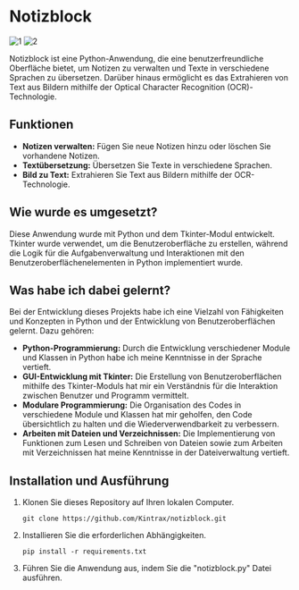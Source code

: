 # Notizblock
![1](https://github.com/Kintrax/notizblock/assets/144847405/5afb1388-8d1f-4022-8311-b0219a02757c)
![2](https://github.com/Kintrax/notizblock/assets/144847405/9ff21dd7-f040-4505-95a9-442854293a64)

Notizblock ist eine Python-Anwendung, die eine benutzerfreundliche Oberfläche bietet, um Notizen zu verwalten und Texte in verschiedene Sprachen zu übersetzen. Darüber hinaus ermöglicht es das Extrahieren von Text aus Bildern mithilfe der Optical Character Recognition (OCR)-Technologie.

## Funktionen

- **Notizen verwalten:** Fügen Sie neue Notizen hinzu oder löschen Sie vorhandene Notizen.
- **Textübersetzung:** Übersetzen Sie Texte in verschiedene Sprachen.
- **Bild zu Text:** Extrahieren Sie Text aus Bildern mithilfe der OCR-Technologie.

## Wie wurde es umgesetzt?
Diese Anwendung wurde mit Python und dem Tkinter-Modul entwickelt. Tkinter wurde verwendet, um die Benutzeroberfläche zu erstellen, während die Logik für die Aufgabenverwaltung und Interaktionen mit den Benutzeroberflächenelementen in Python implementiert wurde.

## Was habe ich dabei gelernt?
Bei der Entwicklung dieses Projekts habe ich eine Vielzahl von Fähigkeiten und Konzepten in Python und der Entwicklung von Benutzeroberflächen gelernt.
Dazu gehören:

- **Python-Programmierung:** Durch die Entwicklung verschiedener Module und Klassen in Python habe ich meine Kenntnisse in der Sprache vertieft.
- **GUI-Entwicklung mit Tkinter:** Die Erstellung von Benutzeroberflächen mithilfe des Tkinter-Moduls hat mir ein Verständnis für die Interaktion zwischen Benutzer und Programm vermittelt.
- **Modulare Programmierung:** Die Organisation des Codes in verschiedene Module und Klassen hat mir geholfen, den Code übersichtlich zu halten und die Wiederverwendbarkeit zu verbessern.
- **Arbeiten mit Dateien und Verzeichnissen:** Die Implementierung von Funktionen zum Lesen und Schreiben von Dateien sowie zum Arbeiten mit Verzeichnissen hat meine Kenntnisse in der Dateiverwaltung vertieft.

## Installation und Ausführung

1. Klonen Sie dieses Repository auf Ihren lokalen Computer.
    ```
    git clone https://github.com/Kintrax/notizblock.git
2. Installieren Sie die erforderlichen Abhängigkeiten.
   ```
   pip install -r requirements.txt
3. Führen Sie die Anwendung aus, indem Sie die "notizblock.py" Datei ausführen.

